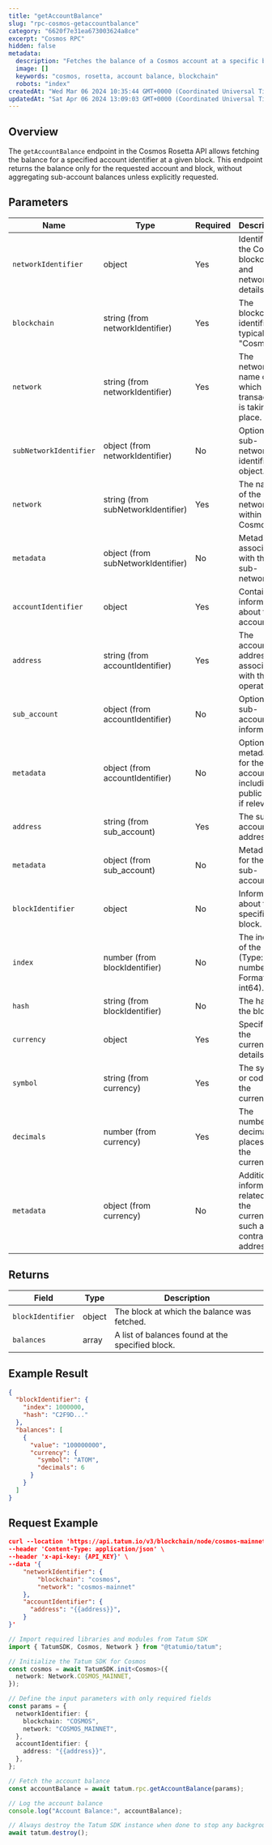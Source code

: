```yaml
---
title: "getAccountBalance"
slug: "rpc-cosmos-getaccountbalance"
category: "6620f7e31ea673003624a8ce"
excerpt: "Cosmos RPC"
hidden: false
metadata:
  description: "Fetches the balance of a Cosmos account at a specific block height."
  image: []
  keywords: "cosmos, rosetta, account balance, blockchain"
  robots: "index"
createdAt: "Wed Mar 06 2024 10:35:44 GMT+0000 (Coordinated Universal Time)"
updatedAt: "Sat Apr 06 2024 13:09:03 GMT+0000 (Coordinated Universal Time)"
---
```


## Overview

The `getAccountBalance` endpoint in the Cosmos Rosetta API allows fetching the balance for a specified account identifier at a given block. This endpoint returns the balance only for the requested account and block, without aggregating sub-account balances unless explicitly requested.

## Parameters

| Name                   | Type                               | Required | Description                                                                   |
| ---------------------- | ---------------------------------- | -------- | ----------------------------------------------------------------------------- |
| `networkIdentifier`    | object                             | Yes      | Identifies the Cosmos blockchain and network details.                         |
| `blockchain`           | string (from networkIdentifier)    | Yes      | The blockchain identifier, typically "Cosmos".                                |
| `network`              | string (from networkIdentifier)    | Yes      | The network name on which the transaction is taking place.                    |
| `subNetworkIdentifier` | object (from networkIdentifier)    | No       | Optional sub-network identifier object.                                       |
| `network`              | string (from subNetworkIdentifier) | Yes      | The name of the sub-network within Cosmos.                                    |
| `metadata`             | object (from subNetworkIdentifier) | No       | Metadata associated with the sub-network.                                     |
| `accountIdentifier`    | object                             | Yes      | Contains information about the account.                                       |
| `address`              | string (from accountIdentifier)    | Yes      | The account address associated with the operation.                            |
| `sub_account`          | object (from accountIdentifier)    | No       | Optional sub-account information.                                             |
| `metadata`             | object (from accountIdentifier)    | No       | Optional metadata for the account, including public keys if relevant.         |
| `address`              | string (from sub_account)          | Yes      | The sub-account address.                                                      |
| `metadata`             | object (from sub_account)          | No       | Metadata for the sub-account.                                                 |
| `blockIdentifier`      | object                             | No       | Information about the specific block.                                         |
| `index`                | number (from blockIdentifier)      | No       | The index of the block (Type: number, Format: int64).                         |
| `hash`                 | string (from blockIdentifier)      | No       | The hash of the block.                                                        |
| `currency`             | object                             | Yes      | Specifies the currency details.                                               |
| `symbol`               | string (from currency)             | Yes      | The symbol or code of the currency.                                           |
| `decimals`             | number (from currency)             | Yes      | The number of decimal places for the currency.                                |
| `metadata`             | object (from currency)             | No       | Additional information related to the currency, such as the contract address. |

## Returns

| Field             | Type   | Description                                      |
| ----------------- | ------ | ------------------------------------------------ |
| `blockIdentifier` | object | The block at which the balance was fetched.      |
| `balances`        | array  | A list of balances found at the specified block. |

## Example Result

```json
{
  "blockIdentifier": {
    "index": 1000000,
    "hash": "C2F9D..."
  },
  "balances": [
    {
      "value": "100000000",
      "currency": {
        "symbol": "ATOM",
        "decimals": 6
      }
    }
  ]
}
```

## Request Example

```json
curl --location 'https://api.tatum.io/v3/blockchain/node/cosmos-mainnet/account/balance' \
--header 'Content-Type: application/json' \
--header 'x-api-key: {API_KEY}' \
--data '{
    "networkIdentifier": {
        "blockchain": "cosmos",
        "network": "cosmos-mainnet"
    },
    "accountIdentifier": {
      "address": "{{address}}",
    }
}'
```
```typescript
// Import required libraries and modules from Tatum SDK
import { TatumSDK, Cosmos, Network } from "@tatumio/tatum";

// Initialize the Tatum SDK for Cosmos
const cosmos = await TatumSDK.init<Cosmos>({
  network: Network.COSMOS_MAINNET,
});

// Define the input parameters with only required fields
const params = {
  networkIdentifier: {
    blockchain: "COSMOS",
    network: "COSMOS_MAINNET",
  },
  accountIdentifier: {
    address: "{{address}}",
  },
};

// Fetch the account balance
const accountBalance = await tatum.rpc.getAccountBalance(params);

// Log the account balance
console.log("Account Balance:", accountBalance);

// Always destroy the Tatum SDK instance when done to stop any background processes
await tatum.destroy();
```
